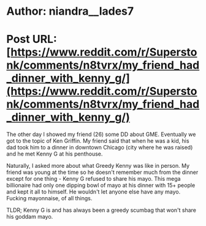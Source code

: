 # Author: niandra__lades7
# Post URL: [https://www.reddit.com/r/Superstonk/comments/n8tvrx/my_friend_had_dinner_with_kenny_g/](https://www.reddit.com/r/Superstonk/comments/n8tvrx/my_friend_had_dinner_with_kenny_g/)


The other day I showed my friend (26) some DD about GME. Eventually we got to the topic of Ken Griffin. My friend said that when he was a kid, his dad took him to a dinner in downtown Chicago (city where he was raised) and he met Kenny G at his penthouse. 

Naturally, I asked more about what Greedy Kenny was like in person. My friend was young at the time so he doesn't remember much from the dinner except for one thing - Kenny G refused to share his mayo. This mega billionaire had only one dipping bowl of mayo at his dinner with 15+ people and kept it all to himself. He wouldn't let anyone else have any mayo. Fucking mayonnaise, of all things.

TLDR; Kenny G is and has always been a greedy scumbag that won't share his goddam mayo.